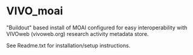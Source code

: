 VIVO_moai
=========

"Buildout" based install of MOAI configured for easy interoperability with VIVOweb (vivoweb.org) research activity metadata store.

See Readme.txt for installation/setup instructions.
